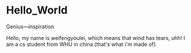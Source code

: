 # Hello_World
Genius—inspiration

Hello, my name is weifengyoulei, which means that wind has tears, uhh!
I am a cs student from WHU in china.(that's what i'm made of)
